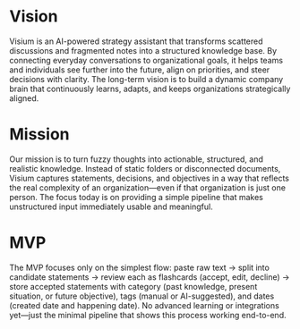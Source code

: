 # Vision

Visium is an AI-powered strategy assistant that transforms scattered discussions and fragmented notes into a structured knowledge base. By connecting everyday conversations to organizational goals, it helps teams and individuals see further into the future, align on priorities, and steer decisions with clarity. The long-term vision is to build a dynamic company brain that continuously learns, adapts, and keeps organizations strategically aligned.

# Mission

Our mission is to turn fuzzy thoughts into actionable, structured, and realistic knowledge. Instead of static folders or disconnected documents, Visium captures statements, decisions, and objectives in a way that reflects the real complexity of an organization—even if that organization is just one person. The focus today is on providing a simple pipeline that makes unstructured input immediately usable and meaningful.

# MVP

The MVP focuses only on the simplest flow: paste raw text → split into candidate statements → review each as flashcards (accept, edit, decline) → store accepted statements with category (past knowledge, present situation, or future objective), tags (manual or AI-suggested), and dates (created date and happening date). No advanced learning or integrations yet—just the minimal pipeline that shows this process working end-to-end.